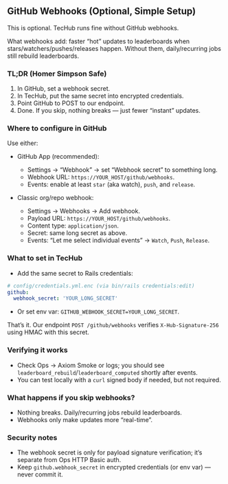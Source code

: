 ## GitHub Webhooks (Optional, Simple Setup)

This is optional. TecHub runs fine without GitHub webhooks.

What webhooks add: faster “hot” updates to leaderboards when stars/watchers/pushes/releases happen.
Without them, daily/recurring jobs still rebuild leaderboards.

### TL;DR (Homer Simpson Safe)

1. In GitHub, set a webhook secret.
2. In TecHub, put the same secret into encrypted credentials.
3. Point GitHub to POST to our endpoint.
4. Done. If you skip, nothing breaks — just fewer “instant” updates.

### Where to configure in GitHub

Use either:

- GitHub App (recommended):
  - Settings → “Webhook” → set “Webhook secret” to something long.
  - Webhook URL: `https://YOUR_HOST/github/webhooks`.
  - Events: enable at least `star` (aka watch), `push`, and `release`.

- Classic org/repo webhook:
  - Settings → Webhooks → Add webhook.
  - Payload URL: `https://YOUR_HOST/github/webhooks`.
  - Content type: `application/json`.
  - Secret: same long secret as above.
  - Events: “Let me select individual events” → `Watch`, `Push`, `Release`.

### What to set in TecHub

- Add the same secret to Rails credentials:

```yaml
# config/credentials.yml.enc (via bin/rails credentials:edit)
github:
  webhook_secret: 'YOUR_LONG_SECRET'
```

- Or set env var: `GITHUB_WEBHOOK_SECRET=YOUR_LONG_SECRET`.

That’s it. Our endpoint `POST /github/webhooks` verifies `X-Hub-Signature-256` using HMAC with this
secret.

### Verifying it works

- Check Ops → Axiom Smoke or logs; you should see `leaderboard_rebuild`/`leaderboard_computed`
  shortly after events.
- You can test locally with a `curl` signed body if needed, but not required.

### What happens if you skip webhooks?

- Nothing breaks. Daily/recurring jobs rebuild leaderboards.
- Webhooks only make updates more “real-time”.

### Security notes

- The webhook secret is only for payload signature verification; it’s separate from Ops HTTP Basic
  auth.
- Keep `github.webhook_secret` in encrypted credentials (or env var) — never commit it.
